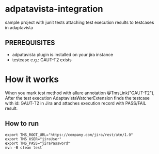 # adpatavista-integration

sample project with junit tests attaching test execution results to testcases in adaptavista

## PREREQUISITES

* adpatavista plugin is installed on your jira instance
* testcase e.g.: GAUT-T2 exists

# How it works

When you mark test method with allure annotation @TmsLink("GAUT-T2"), After the test execution
AdaptavistaWatcherExtension finds the testcase with id: GAUT-T2 in Jira and attaches execution record with PASS/FAIL
result.

## How to run

```
export TMS_ROOT_URL="https://company.com/jira/rest/atm/1.0"
export TMS_USER="jiraUser"
export TMS_PASS="jiraPassword"
mvn -B clean test
```